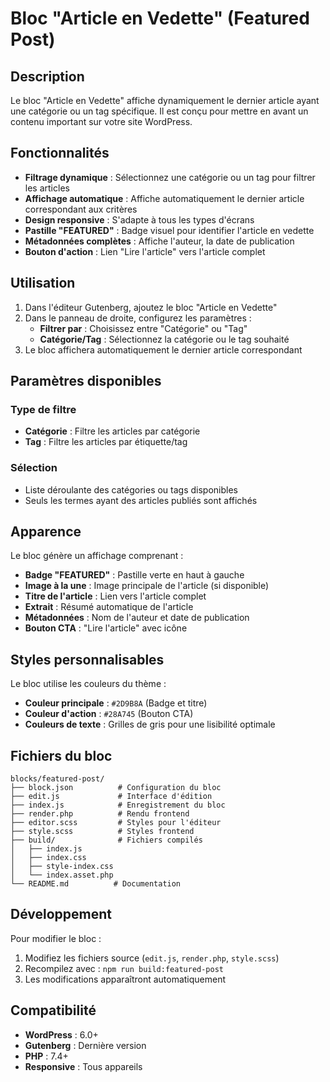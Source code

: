 # Bloc "Article en Vedette" (Featured Post)

## Description

Le bloc "Article en Vedette" affiche dynamiquement le dernier article ayant une catégorie ou un tag spécifique. Il est conçu pour mettre en avant un contenu important sur votre site WordPress.

## Fonctionnalités

- **Filtrage dynamique** : Sélectionnez une catégorie ou un tag pour filtrer les articles
- **Affichage automatique** : Affiche automatiquement le dernier article correspondant aux critères
- **Design responsive** : S'adapte à tous les types d'écrans
- **Pastille "FEATURED"** : Badge visuel pour identifier l'article en vedette
- **Métadonnées complètes** : Affiche l'auteur, la date de publication
- **Bouton d'action** : Lien "Lire l'article" vers l'article complet

## Utilisation

1. Dans l'éditeur Gutenberg, ajoutez le bloc "Article en Vedette"
2. Dans le panneau de droite, configurez les paramètres :
   - **Filtrer par** : Choisissez entre "Catégorie" ou "Tag"
   - **Catégorie/Tag** : Sélectionnez la catégorie ou le tag souhaité
3. Le bloc affichera automatiquement le dernier article correspondant

## Paramètres disponibles

### Type de filtre

- **Catégorie** : Filtre les articles par catégorie
- **Tag** : Filtre les articles par étiquette/tag

### Sélection

- Liste déroulante des catégories ou tags disponibles
- Seuls les termes ayant des articles publiés sont affichés

## Apparence

Le bloc génère un affichage comprenant :

- **Badge "FEATURED"** : Pastille verte en haut à gauche
- **Image à la une** : Image principale de l'article (si disponible)
- **Titre de l'article** : Lien vers l'article complet
- **Extrait** : Résumé automatique de l'article
- **Métadonnées** : Nom de l'auteur et date de publication
- **Bouton CTA** : "Lire l'article" avec icône

## Styles personnalisables

Le bloc utilise les couleurs du thème :

- **Couleur principale** : `#2D9B8A` (Badge et titre)
- **Couleur d'action** : `#28A745` (Bouton CTA)
- **Couleurs de texte** : Grilles de gris pour une lisibilité optimale

## Fichiers du bloc

```
blocks/featured-post/
├── block.json          # Configuration du bloc
├── edit.js             # Interface d'édition
├── index.js            # Enregistrement du bloc
├── render.php          # Rendu frontend
├── editor.scss         # Styles pour l'éditeur
├── style.scss          # Styles frontend
├── build/              # Fichiers compilés
│   ├── index.js
│   ├── index.css
│   ├── style-index.css
│   └── index.asset.php
└── README.md          # Documentation
```

## Développement

Pour modifier le bloc :

1. Modifiez les fichiers source (`edit.js`, `render.php`, `style.scss`)
2. Recompilez avec : `npm run build:featured-post`
3. Les modifications apparaîtront automatiquement

## Compatibilité

- **WordPress** : 6.0+
- **Gutenberg** : Dernière version
- **PHP** : 7.4+
- **Responsive** : Tous appareils
